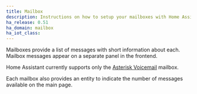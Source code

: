 ```yaml
---
title: Mailbox
description: Instructions on how to setup your mailboxes with Home Assistant.
ha_release: 0.51
ha_domain: mailbox
ha_iot_class:
---
```


Mailboxes provide a list of messages with short information about each. Mailbox messages appear on a separate panel in the frontend.

Home Assistant currently supports only the [Asterisk Voicemail](/integrations/asterisk_mbox/) mailbox.

Each mailbox also provides an entity to indicate the number of messages available on the main page.
